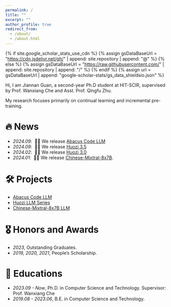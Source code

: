```yaml
---
permalink: /
title: ""
excerpt: ""
author_profile: true
redirect_from: 
  - /about/
  - /about.html
---
```


{% if site.google_scholar_stats_use_cdn %}
{% assign gsDataBaseUrl = "https://cdn.jsdelivr.net/gh/" | append: site.repository | append: "@" %}
{% else %}
{% assign gsDataBaseUrl = "https://raw.githubusercontent.com/" | append: site.repository | append: "/" %}
{% endif %}
{% assign url = gsDataBaseUrl | append: "google-scholar-stats/gs_data_shieldsio.json" %}

<span class='anchor' id='about-me'></span>

Hi, I am Jiannan Guan, a second-year Ph.D student at HIT-SCIR, supervised by Prof. Wanxiang Che and Asst. Prof. Qingfu Zhu.

My research focuses primarily on continual learning and incremental pre-training.


# 🔥 News
- *2024.09*: &nbsp;🎉🎉 We release [Abacus Code LLM](https://github.com/HIT-SCIR/Abacus)
- *2024.09*: &nbsp;🎉🎉 We release [Huozi 3.5](https://github.com/HIT-SCIR/huozi)
- *2024.02*: &nbsp;🎉🎉 We release [Huozi 3.0](https://github.com/HIT-SCIR/huozi)
- *2024.01*: &nbsp;🎉🎉 We release [Chinese-Mixtral-8x7B](https://github.com/HIT-SCIR/Chinese-Mixtral-8x7B).

<!-- # 📝 Publications 

<div class='paper-box'><div class='paper-box-image'><div><div class="badge">CVPR 2016</div><img src='images/500x300.png' alt="sym" width="100%"></div></div>
<div class='paper-box-text' markdown="1">

[Deep Residual Learning for Image Recognition](https://openaccess.thecvf.com/content_cvpr_2016/papers/He_Deep_Residual_Learning_CVPR_2016_paper.pdf)

**Kaiming He**, Xiangyu Zhang, Shaoqing Ren, Jian Sun

[**Project**](https://scholar.google.com/citations?view_op=view_citation&hl=zh-CN&user=DhtAFkwAAAAJ&citation_for_view=DhtAFkwAAAAJ:ALROH1vI_8AC) <strong><span class='show_paper_citations' data='DhtAFkwAAAAJ:ALROH1vI_8AC'></span></strong>
- Lorem ipsum dolor sit amet, consectetur adipiscing elit. Vivamus ornare aliquet ipsum, ac tempus justo dapibus sit amet. 
</div>
</div>

- [Lorem ipsum dolor sit amet, consectetur adipiscing elit. Vivamus ornare aliquet ipsum, ac tempus justo dapibus sit amet](https://github.com), A, B, C, **CVPR 2020** -->

# 🛠️ Projects
- [Abacus Code LLM](https://github.com/HIT-SCIR/Abacus)
- [Huozi LLM Series](https://github.com/HIT-SCIR/huozi)
- [Chinese-Mixtral-8x7B LLM](https://github.com/HIT-SCIR/Chinese-Mixtral-8x7B)

# 🎖️ Honors and Awards
- *2023*, Outstanding Graduates.
- *2019, 2020, 2021*, People’s Scholarship.

# 📖 Educations
- *2023.09 - Now*, Ph.D. in Computer Science and Technology. Supervisor: Prof. Wanxiang Che
- *2019.08 - 2023.06*, B.E. in Computer Science and Technology.

<!-- # 💬 Invited Talks
- *2021.06*, Lorem ipsum dolor sit amet, consectetur adipiscing elit. Vivamus ornare aliquet ipsum, ac tempus justo dapibus sit amet. 
- *2021.03*, Lorem ipsum dolor sit amet, consectetur adipiscing elit. Vivamus ornare aliquet ipsum, ac tempus justo dapibus sit amet.  \| [\[video\]](https://github.com/) -->

<!-- # 💻 Internships
- *2019.05 - 2020.02*, [Lorem](https://github.com/), China. -->
